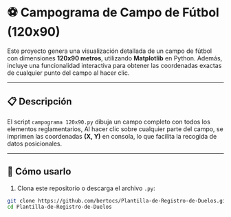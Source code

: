 # ⚽ Campograma de Campo de Fútbol (120x90)

Este proyecto genera una visualización detallada de un campo de fútbol con dimensiones **120x90 metros**, utilizando **Matplotlib** en Python. Además, incluye una funcionalidad interactiva para obtener las coordenadas exactas de cualquier punto del campo al hacer clic.

---

## 📋 Descripción

El script `campograma 120x90.py` dibuja un campo completo con todos los elementos reglamentarios, 
Al hacer clic sobre cualquier parte del campo, se imprimen las coordenadas **(X, Y)** en consola, lo que facilita la recogida de datos posicionales.

---

## 🚀 Cómo usarlo

1. Clona este repositorio o descarga el archivo `.py`:

```bash
git clone https://github.com/bertocs/Plantilla-de-Registro-de-Duelos.git
cd Plantilla-de-Registro-de-Duelos


